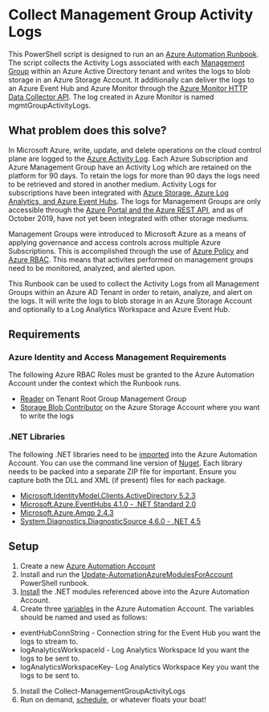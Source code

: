 # Collect Management Group Activity Logs
This PowerShell script is designed to run an an [Azure Automation Runbook](https://docs.microsoft.com/en-us/azure/automation/automation-runbook-types#powershell-runbooks).  The script collects the Activity Logs associated with each [Management Group](https://docs.microsoft.com/en-us/azure/governance/management-groups/overview) within an Azure Active Directory tenant and writes the logs to blob storage in an Azure Storage Account.  It additionally can deliver the logs to an Azure Event Hub and Azure Monitor through the [Azure Monitor HTTP Data Collector API](https://docs.microsoft.com/en-us/azure/azure-monitor/platform/data-collector-api).  The log created in Azure Monitor is named mgmtGroupActivityLogs.

## What problem does this solve?
In Microsoft Azure, write, update, and delete operations on the cloud control plane are logged to the [Azure Activity Log](https://docs.microsoft.com/en-us/azure/azure-monitor/platform/activity-logs-overview).  Each Azure Subscription and Azure Management Group have an Activity Log which are retained on the platform for 90 days.  To retain the logs for more than 90 days the logs need to be retrieved and stored in another medium.  Activity Logs for subscriptions have been integrated with [Azure Storage, Azure Log Analytics, and Azure Event Hubs](https://docs.microsoft.com/en-us/azure/azure-monitor/platform/activity-log-export).  The logs for Management Groups are only accessible through the [Azure Portal and the Azure REST API](https://feedback.azure.com/forums/911473-azure-management-groups/suggestions/34705756-activity-log-for-management-group), and as of October 2019, have not yet been integrated with other storage mediums. 

Management Groups were introduced to Microsoft Azure as a means of applying governance and access controls across multiple Azure Subscriptions.  This is accomplished through the use of [Azure Policy](https://docs.microsoft.com/en-us/azure/governance/policy/overview) and [Azure RBAC](https://docs.microsoft.com/en-us/azure/role-based-access-control/overview).  This means that activites performed on management groups need to be monitored, analyzed, and alerted upon.

This Runbook can be used to collect the Activity Logs from all Management Groups within an Azure AD Tenant in order to retain, analyze, and alert on the logs.  It will write the logs to blob storage in an Azure Storage Account and optionally to a Log Analytics Workspace and Azure Event Hub.  

## Requirements

### Azure Identity and Access Management Requirements
The following Azure RBAC Roles must be granted to the Azure Automation Account under the context which the Runbook runs.

* [Reader](https://docs.microsoft.com/en-us/azure/role-based-access-control/built-in-roles#reader) on Tenant Root Group Management Group
* [Storage Blob Contributor](https://docs.microsoft.com/en-us/azure/storage/common/storage-auth-aad-rbac-portal) on the Azure Storage Account where you want to write the logs

### .NET Libraries
The following .NET libraries need to be [imported](https://docs.microsoft.com/en-us/azure/automation/shared-resources/modules) into the Azure Automation Account.  You can use the command line version of [Nuget](https://www.nuget.org/downloads).  Each library needs to be packed into a separate ZIP file for important.  Ensure you capture both the DLL and XML (if present) files for each package.

* [Microsoft.IdentityModel.Clients.ActiveDirectory 5.2.3](https://www.nuget.org/packages/Microsoft.IdentityModel.Clients.ActiveDirectory/)
* [Microsoft.Azure.EventHubs 4.1.0 - .NET Standard 2.0](https://www.nuget.org/packages/Microsoft.Azure.EventHubs/)
* [Microsoft.Azure.Amqp 2.4.3](https://www.nuget.org/packages/Microsoft.Azure.Amqp/2.4.3)
* [System.Diagnostics.DiagnosticSource 4.6.0 - .NET 4.5](https://www.nuget.org/packages/System.Diagnostics.DiagnosticSource/)

## Setup

1. Create a new [Azure Automation Account](https://docs.microsoft.com/en-us/azure/automation/automation-quickstart-create-account)
2. Install and run the [Update-AutomationAzureModulesForAccount](https://github.com/microsoft/AzureAutomation-Account-Modules-Update/blob/master/Update-AutomationAzureModulesForAccount.ps1) PowerShell runbook.
3. [Install](https://docs.microsoft.com/en-us/azure/automation/shared-resources/modules) the .NET modules referenced above into the Azure Automation Account.
4. Create three [variables](https://docs.microsoft.com/en-us/azure/automation/shared-resources/variables) in the Azure Automation Account.  The variables should be named and used as follows:
  * eventHubConnString - Connection string for the Event Hub you want the logs to stream to.
  * logAnalyticsWorkspaceId - Log Analytics Workspace Id you want the logs to be sent to.
  * logAnalyticsWorkspaceKey- Log Analytics Workspace Key you want the logs to be sent to.
5. Install the Collect-ManagementGroupActivityLogs
6. Run on demand, [schedule](https://docs.microsoft.com/en-us/azure/automation/shared-resources/schedules), or whatever floats your boat!




